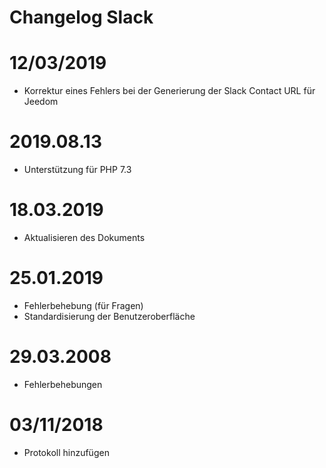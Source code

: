 # Changelog Slack

# 12/03/2019

- Korrektur eines Fehlers bei der Generierung der Slack Contact URL für Jeedom

# 2019.08.13

- Unterstützung für PHP 7.3

# 18.03.2019

- Aktualisieren des Dokuments

# 25.01.2019

- Fehlerbehebung (für Fragen)
- Standardisierung der Benutzeroberfläche

# 29.03.2008

- Fehlerbehebungen

# 03/11/2018

- Protokoll hinzufügen
